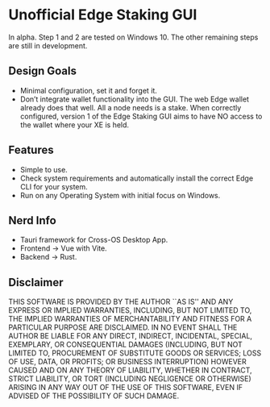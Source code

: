 # Unofficial Edge Staking GUI

In alpha. Step 1 and 2 are tested on Windows 10. The other remaining steps are still in development.

## Design Goals
- Minimal configuration, set it and forget it.
- Don’t integrate wallet functionality into the GUI. The web Edge wallet already does that well. All a node needs is a stake. When correctly configured, version 1 of the Edge Staking GUI aims to have NO access to the wallet where your XE is held.

## Features
- Simple to use.
- Check system requirements and automatically install the correct Edge CLI for your system.
- Run on any Operating System with initial focus on Windows.

## Nerd Info
- Tauri framework for Cross-OS Desktop App.
- Frontend -> Vue with Vite.
- Backend -> Rust.

## Disclaimer
THIS SOFTWARE IS PROVIDED BY THE AUTHOR ``AS IS'' AND ANY EXPRESS OR IMPLIED WARRANTIES, INCLUDING, BUT NOT LIMITED TO, THE IMPLIED WARRANTIES OF MERCHANTABILITY AND FITNESS FOR A PARTICULAR PURPOSE ARE DISCLAIMED. IN NO EVENT SHALL THE AUTHOR BE LIABLE FOR ANY DIRECT, INDIRECT, INCIDENTAL, SPECIAL, EXEMPLARY, OR CONSEQUENTIAL DAMAGES (INCLUDING, BUT NOT LIMITED TO, PROCUREMENT OF SUBSTITUTE GOODS OR SERVICES; LOSS OF USE, DATA, OR PROFITS; OR BUSINESS INTERRUPTION) HOWEVER CAUSED AND ON ANY THEORY OF LIABILITY, WHETHER IN CONTRACT, STRICT LIABILITY, OR TORT (INCLUDING NEGLIGENCE OR OTHERWISE) ARISING IN ANY WAY OUT OF THE USE OF THIS SOFTWARE, EVEN IF ADVISED OF THE POSSIBILITY OF SUCH DAMAGE.
